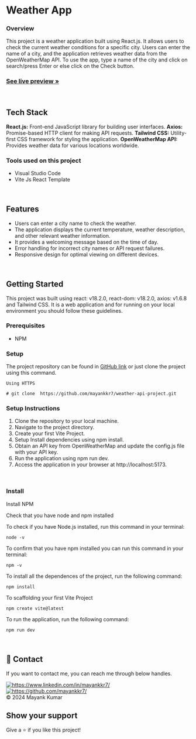 # Weather App

### Overview

This project is a weather application built using React.js. It allows users to check the current weather conditions for a specific city. Users can enter the name of a city, and the application retrieves weather data from the OpenWeatherMap API. To use the app, type a name of the city and click on search/press Enter or else click on the Check button.


 <h3><a href="https://weather-app-mayankkr7.netlify.app/"><strong>See live preview »</strong></a></h3>

<br />

## Tech Stack

**React.js:** Front-end JavaScript library for building user interfaces.
**Axios:** Promise-based HTTP client for making API requests.
**Tailwind CSS:** Utility-first CSS framework for styling the application.
**OpenWeatherMap API:** Provides weather data for various locations worldwide.

### Tools used on this project

- Visual Studio Code
- Vite Js React Template

<br />

## Features

- Users can enter a city name to check the weather.
- The application displays the current temperature, weather description, and other relevant weather information.
- It provides a welcoming message based on the time of day.
- Error handling for incorrect city names or API request failures.
- Responsive design for optimal viewing on different devices.

<br />

## Getting Started
This project was built using react: v18.2.0, react-dom: v18.2.0, axios: v1.6.8 and Tailwind CSS. It is a web application and for running on your local environment you should follow these guidelines.

### Prerequisites

- NPM 

### Setup


The project repository can be found in [GitHub link](https://github.com/mayankkr7/weather-api-project.git) or just clone the project using this command.

```
Using HTTPS

# git clone  https://github.com/mayankkr7/weather-api-project.git
```

### Setup Instructions
1. Clone the repository to your local machine.
2. Navigate to the project directory.
3. Create your first Vite Project.
4. Setup Install dependencies using npm install.
5. Obtain an API key from OpenWeatherMap and update the config.js file with your API key.
6. Run the application using npm run dev.
7. Access the application in your browser at http://localhost:5173.

<br />

### Install

Install NPM

Check that you have node and npm installed

To check if you have Node.js installed, run this command in your terminal:

```
node -v
```

To confirm that you have npm installed you can run this command in your terminal:

```
npm -v
```

To install all the dependences of the project, run the following command:

```
npm install
```

To scaffolding your first Vite Project

```
npm create vite@latest
```

To run the application, run the following command:

```
npm run dev
```


<br />

## 🔗 Contact
If you want to contact me, you can reach me through below handles.

<a href="https://www.linkedin.com/in/mayankkr7/">
        <img align="center" src="https://img.shields.io/badge/LinkedIn-0077B5?style=for-the-badge&logo=linkedin&logoColor=white" alt="https://www.linkedin.com/in/mayankkr7/" />
</a>

<a href="https://github.com/mayankkr7/">
        <img align="center" src="https://img.shields.io/badge/mayank_kumar-20242A?style=for-the-badge&logo=Github&logoColor=white" alt="https://github.com/mayankkr7/" />
</a>

<br/>
© 2024 Mayank Kumar


## Show your support

Give a ⭐️ if you like this project!
